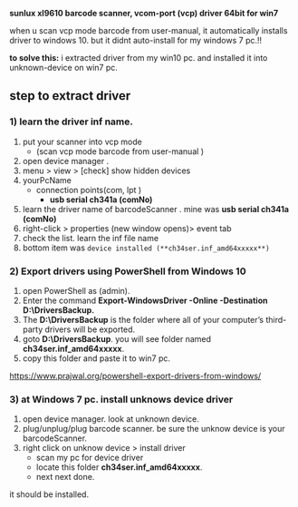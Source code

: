 **sunlux xl9610 barcode scanner, vcom-port (vcp) driver 64bit for win7**

when u scan vcp mode barcode from user-manual, it automatically installs driver to windows 10.
but it didnt auto-install for my windows 7 pc.!!

**to solve this:**
i extracted driver from my win10 pc.
and installed it into unknown-device on win7 pc.

## step to extract driver
### 1) learn the driver inf name.
1)  put your scanner into vcp mode
    * (scan vcp mode barcode from user-manual )
2) open  device manager .
3) menu > view > [check] show hidden devices
4) yourPcName
   * connection points(com, lpt )
      * **usb serial ch341a (comNo)**
5) learn the driver name of barcodeScanner .  mine was  **usb serial ch341a (comNo)**
6) right-click > properties  (new window opens)> event tab
7)  check the list. learn the inf file name
8)  bottom item was `device installed (**ch34ser.inf_amd64xxxxx**)`

### 2) Export drivers using PowerShell from Windows 10
1) open PowerShell as (admin).
2) Enter the command **Export-WindowsDriver -Online -Destination D:\DriversBackup.** 
3) The **D:\DriversBackup** is the folder where all of your computer’s third-party drivers will be exported.
4) goto **D:\DriversBackup**.  you will see folder named **ch34ser.inf_amd64xxxxx**.
5) copy this folder and paste it to win7 pc.

https://www.prajwal.org/powershell-export-drivers-from-windows/

### 3) at Windows 7 pc. install unknows device driver 
1) open device manager. look at unknown device.
2) plug/unplug/plug barcode scanner.  be sure  the unknow device is your barcodeScanner.
3) right click on unknow device > install driver
   * scan my pc for device driver
   * locate this folder **ch34ser.inf_amd64xxxxx**.
   *  next next done.
  
it should be installed.


